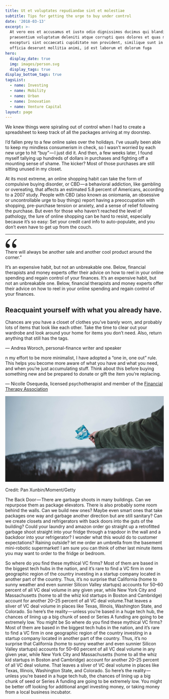 ```yaml
---
title: Ut et voluptates repudiandae sint et molestiae
subtitle: Tips for getting the urge to buy under control
date: '2018-03-13'
excerpt: >-
  At vero eos et accusamus et iusto odio dignissimos ducimus qui blanditiis
  praesentium voluptatum deleniti atque corrupti quos dolores et quas molestias
  excepturi sint occaecati cupiditate non provident, similique sunt in culpa qui
  officia deserunt mollitia animi, id est laborum et dolorum fuga
hero:
  display_date: true
  img: images/person.svg
  display_tags: true
display_bottom_tags: true
tagsList:
  - name: Investing
  - name: Mobility
  - name: Urban
  - name: Innovation
  - name: Venture Capital
layout: page
---
```


<span class="lead-letter">W</span>e knew things were spiraling out of control when I had to create a spreadsheet to keep track of all the packages arriving at my doorstep.

I’d fallen prey to a few online sales over the holidays. I’ve usually been able to keep my mindless consumerism in check, so I wasn’t worried by each new urge to hit “buy” — I just did it. And then, a few weeks later, I found myself tallying up hundreds of dollars in purchases and fighting off a mounting sense of shame. The kicker? Most of those purchases are still sitting unused in my closet.

At its most extreme, an online shopping habit can take the form of compulsive buying disorder, or CBD — a behavioral addiction, like gambling or overeating, that affects an estimated 5.8 percent of Americans, according to a 2007 study. People with CBD (also known as oniomania, an obsessive or uncontrollable urge to buy things) report having a preoccupation with shopping, pre-purchase tension or anxiety, and a sense of relief following the purchase. But even for those who haven’t reached the level of pathology, the lure of online shopping can be hard to resist, especially because it’s so easy: Set your credit card info to auto-populate, and you don’t even have to get up from the couch.

<div class="quote-box">
    <hr />
    <img src="/images/quote.svg" alt="" />
    <div class="quote-box-text">
        There will always be another sale and another cool product around the corner.”
    </div>
</div>

It’s an expensive habit, but not an unbreakable one. Below, financial therapists and money experts offer their advice on how to reel in your online spending and regain control of your finances. It’s an expensive habit, but not an unbreakable one. Below, financial therapists and money experts offer their advice on how to reel in your online spending and regain control of your finances.

## Reacquaint yourself with what you already have.

<span class="highlight">Chances are you have a closet of clothes you’ve barely worn, and probably lots of items that look like each other. Take the time to clear out your wardrobe and look around your home for items you don’t need. Also, return anything that still has the tags.</span>

<span class="ref-source">— Andrea Woroch, personal-finance writer and speaker</span>

n my effort to be more minimalist, I have adopted a “one in, one out” rule. This helps you become more aware of what you have and what you need, and when you’re just accumulating stuff. Think about this before buying something new and be prepared to donate or gift the item you’re replacing.

<span class="ref-source">— Nicolle Osequeda, licensed psychotherapist and member of the [Financial Therapy Association](#)</span>

![content image alt text](/images/postimage01.png)

<span class="img-src">Credit: Pan Xunbin/Moment/Getty</span>

The Back Door — There are garbage shoots in many buildings. Can we repurpose them as package elevators. There is also probably some room behind the walls. Can we build new ones? Maybe even smart ones that take packages one way and garbage another direction but are still sanitary? Can we create closets and refrigerators with back doors into the guts of the building? Could your laundry and amazon order go straight up a retrofitted garbage shoot straight into your fridge through a trapdoor in the wall and a backdoor into your refrigerator? I wonder what this would do to customer expectations? Raining outside? let me order an umbrella from the basement mini-robotic supermarket! I am sure you can think of other last minute items you may want to order to the fridge or bedroom.

So where do you find these mythical VC firms? Most of them are based in the biggest tech hubs in the nation, and it’s rare to find a VC firm in one geographic region of the country investing in a startup company located in another part of the country. Thus, it’s no surprise that California (home to sunny weather and even sunnier Silicon Valley startups) accounts for 50–60 percent of all VC deal volume in any given year, while New York City and Massachusetts (home to all the whiz kid startups in Boston and Cambridge) account for another 20–25 percent of all VC deal volume.That leaves a sliver of VC deal volume in places like Texas, Illinois, Washington State, and Colorado. So here’s the reality — unless you’re based in a huge tech hub, the chances of lining up a big chunk of seed or Series A funding are going to be extremely low. You might be So where do you find these mythical VC firms? Most of them are based in the biggest tech hubs in the nation, and it’s rare to find a VC firm in one geographic region of the country investing in a startup company located in another part of the country. Thus, it’s no surprise that California (home to sunny weather and even sunnier Silicon Valley startups) accounts for 50–60 percent of all VC deal volume in any given year, while New York City and Massachusetts (home to all the whiz kid startups in Boston and Cambridge) account for another 20–25 percent of all VC deal volume. That leaves a sliver of VC deal volume in places like Texas, Illinois, Washington State, and Colorado. So here’s the reality — unless you’re based in a huge tech hub, the chances of lining up a big chunk of seed or Series A funding are going to be extremely low. You might be better off looking for additional angel investing money, or taking money from a local business incubator.